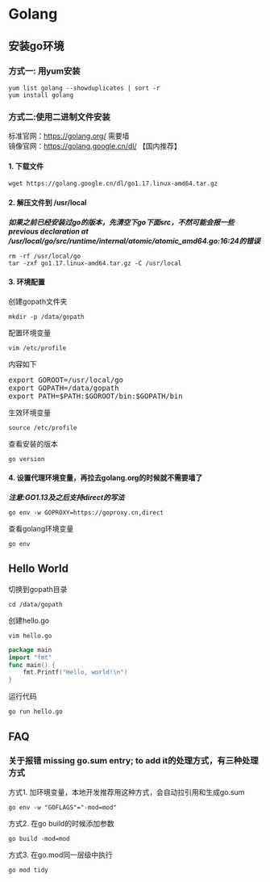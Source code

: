 # Golang

## 安装go环境

### 方式一: 用yum安装
```shell
yum list golang --showduplicates | sort -r
yum install golang
```

### 方式二:使用二进制文件安装
标准官网：https://golang.org/ 需要墙 <br/>
镜像官网：https://golang.google.cn/dl/ 【国内推荐】<br/>

#### 1. 下载文件
```shell
wget https://golang.google.cn/dl/go1.17.linux-amd64.tar.gz
```
#### 2. 解压文件到 /usr/local
***如果之前已经安装过go的版本，先清空下go下面src，不然可能会报一些previous declaration at /usr/local/go/src/runtime/internal/atomic/atomic_amd64.go:16:24的错误***
```shell
rm -rf /usr/local/go
tar -zxf go1.17.linux-amd64.tar.gz -C /usr/local
```
#### 3. 环境配置
创建gopath文件夹
```shell
mkdir -p /data/gopath
```
配置环境变量
```shell
vim /etc/profile
```
内容如下
<pre>
export GOROOT=/usr/local/go 
export GOPATH=/data/gopath
export PATH=$PATH:$GOROOT/bin:$GOPATH/bin
</pre>
生效环境变量
```shell
source /etc/profile
```
查看安装的版本
```shell
go version
```
#### 4. 设置代理环境变量，再拉去golang.org的时候就不需要墙了
***注意:GO1.13及之后支持direct的写法***
```shell
go env -w GOPROXY=https://goproxy.cn,direct
```
查看golang环境变量
```shell
go env
```

## Hello World
切换到gopath目录
```shell
cd /data/gopath
```
创建hello.go
```
vim hello.go
```
```go
package main  
import "fmt"  
func main() {  
    fmt.Printf("Hello, world!\n")  
}
```
运行代码
```shell
go run hello.go
```

## FAQ
### 关于报错 missing go.sum entry; to add it的处理方式，有三种处理方式  
方式1. 加环境变量，本地开发推荐用这种方式，会自动拉引用和生成go.sum
```shell
go env -w "GOFLAGS"="-mod=mod"
```
方式2. 在go build的时候添加参数
```shell
go build -mod=mod
```
方式3. 在go.mod同一层级中执行
```shell
go mod tidy
```
